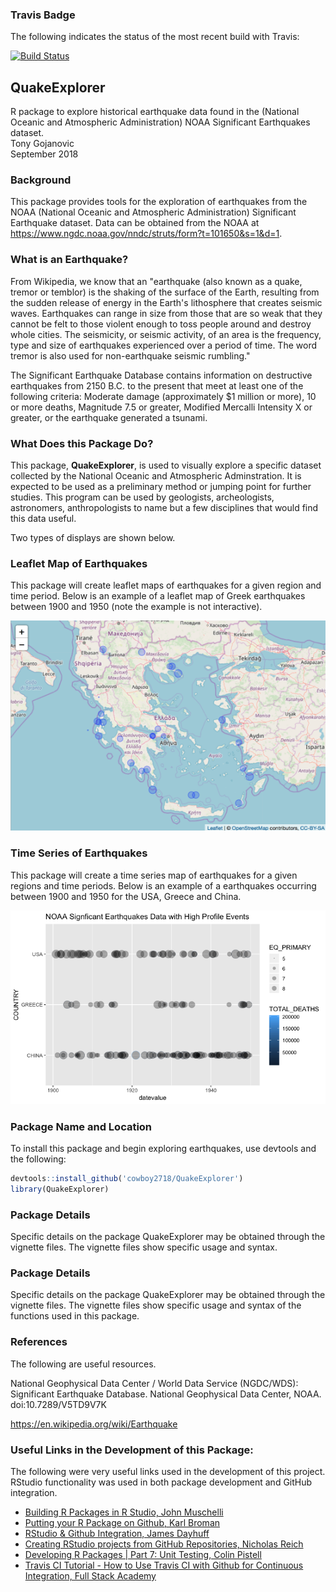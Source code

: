 ### Travis Badge

The following indicates the status of the most recent build with Travis:

[![Build Status](https://travis-ci.org/cowboy2718/QuakeExplorer.svg?branch=master)](https://travis-ci.org/cowboy2718/QuakeExplorer)

## QuakeExplorer
R package to explore historical earthquake data found in the (National Oceanic and Atmospheric Administration) NOAA Significant Earthquakes dataset.  
Tony Gojanovic   
September 2018  

### Background

This package provides tools for the exploration of earthquakes from the NOAA (National Oceanic and Atmospheric Administration) Significant Earthquake dataset.  Data can be obtained from the NOAA at https://www.ngdc.noaa.gov/nndc/struts/form?t=101650&s=1&d=1.

### What is an Earthquake?

From Wikipedia, we know that an "earthquake (also known as a quake, tremor or temblor) is the shaking of the surface of the Earth, resulting from the sudden release of energy in the Earth's lithosphere that creates seismic waves. Earthquakes can range in size from those that are so weak that they cannot be felt to those violent enough to toss people around and destroy whole cities. The seismicity, or seismic activity, of an area is the frequency, type and size of earthquakes experienced over a period of time. The word tremor is also used for non-earthquake seismic rumbling."

The Significant Earthquake Database contains information on destructive earthquakes from 2150 B.C. to the present that meet at least one of the following criteria: Moderate damage (approximately $1 million or more), 10 or more deaths, Magnitude 7.5 or greater, Modified Mercalli Intensity X or greater, or the earthquake generated a tsunami.

### What Does this Package Do?

This package, **QuakeExplorer**, is used to visually explore a specific dataset collected by the National Oceanic and Atmospheric Adminstration.  It is expected to be used as a preliminary method or jumping point for further studies.  This program can be used by geologists, archeologists, astronomers, anthropologists to name but a few disciplines that would find this data useful.

Two types of displays are shown below.

### Leaflet Map of Earthquakes

This package will create leaflet maps of earthquakes for a given region and time period.  Below is an example of a leaflet map of Greek earthquakes between 1900 and 1950 (note the example is not interactive).

![Greek earthquakes](greece.png)

### Time Series of Earthquakes

This package will create a time series map of earthquakes for a given regions and time periods.  Below is an example of a earthquakes occurring between 1900 and 1950 for the USA, Greece and China.

![Time Series](Timeseries.png)

### Package Name and Location

To install this package and begin exploring earthquakes, use devtools and the following:

```r
devtools::install_github('cowboy2718/QuakeExplorer')
library(QuakeExplorer)
```

### Package Details

Specific details on the package QuakeExplorer may be obtained through the vignette files.  The vignette files show specific usage and syntax.

### Package Details

Specific details on the package QuakeExplorer may be obtained through the vignette files.  The vignette files show specific usage and syntax of the functions used in this package.

### References

The following are useful resources.

National Geophysical Data Center / World Data Service (NGDC/WDS): Significant Earthquake Database. National Geophysical Data Center, NOAA. doi:10.7289/V5TD9V7K

https://en.wikipedia.org/wiki/Earthquake

### Useful Links in the Development of this Package:

The following were very useful links used in the development of this project.  RStudio functionality was used in both package development and GitHub integration.

* [Building R Packages in R Studio, John Muschelli](https://www.youtube.com/watch?v=OIirKRgIsdc) 
* [Putting your R Package on Github, Karl Broman](http://kbroman.org/pkg_primer/pages/github.html) 
* [RStudio & Github Integration, James Dayhuff](https://www.youtube.com/watch?v=E2d91v1Twcc&t=597s) 
* [Creating RStudio projects from GitHub Repositories, Nicholas Reich ](https://www.youtube.com/watch?v=YxZ8J2rqhEM) 
* [Developing R Packages | Part 7: Unit Testing, Colin Pistell](https://www.youtube.com/watch?v=u2KDSY_8Ay4) 
* [Travis CI Tutorial - How to Use Travis CI with Github for Continuous Integration, Full Stack Academy](https://www.youtube.com/watch?v=Uft5KBimzyk)
